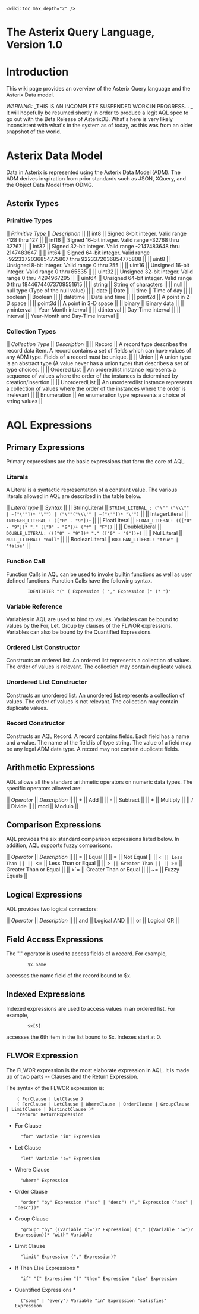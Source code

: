 `<wiki:toc max_depth="2" />`

# The Asterix Query Language, Version 1.0 #

# Introduction #

This wiki page provides an overview of the Asterix Query language and the Asterix Data model.

*WARNING:* _THIS IS AN INCOMPLETE SUSPENDED WORK IN PROGRESS...
_  It will hopefully be resumed shortly in order to produce a legit AQL spec to go out with the Beta Release of AsterixDB.  What's here is very likely inconsistent with what's in the system as of today, as this was from an older snapshot of the world.

# Asterix Data Model #

Data in Asterix is represented using the Asterix Data Model (ADM). The ADM derives inspiration from prior standards such as JSON, XQuery, and the Object Data Model from ODMG.

## Asterix Types ##

### Primitive Types ##

|| *Primitive Type* || *Description* ||
|| int8   || Signed 8-bit integer. Valid range -128 thru 127 ||
|| int16  || Signed 16-bit integer. Valid range -32768 thru 32767 ||
|| int32  || Signed 32-bit integer. Valid range -2147483648 thru 2147483647 ||
|| int64  || Signed 64-bit integer. Valid range -9223372036854775807 thru 9223372036854775808 ||
|| uint8  || Unsigned 8-bit integer. Valid range 0 thru 255 ||
|| uint16 || Unsigned 16-bit integer. Valid range 0 thru 65535 ||
|| uint32 || Unsigned 32-bit integer. Valid range 0 thru 4294967295 ||
|| uint64 || Unsigned 64-bit integer. Valid range 0 thru 18446744073709551615 ||
|| string || String of characters ||
|| null   || null type (Type of the null value) ||
|| date   || Date ||
|| time   || Time of day ||
|| boolean || Boolean ||
|| datetime || Date and time ||
|| point2d || A point in 2-D space ||
|| point3d || A point in 3-D space ||
|| binary || Binary data ||
|| yminterval || Year-Month interval ||
|| dtinterval || Day-Time interval ||
|| interval || Year-Month and Day-Time interval ||

### Collection Types ###

|| *Collection Type* || *Description* ||
|| Record || A record type describes the record data item. A record contains a set of fields which can have values of any ADM type. Fields of a record must be unique. ||
|| Union || A union type is an abstract type (A value never has a union type) that describes a set of type choices. ||
|| Ordered List || An orderedlist instance represents a sequence of values where the order of the instances is determined by creation/insertion ||
|| UnorderedList || An unorderedlist instance represents a collection of values where the order of the instances where the order is irrelevant ||
|| Enumeration || An enumeration type represents a choice of string values ||

# AQL Expressions #

## Primary Expressions ##

Primary expressions are the basic expressions that form the core of AQL.

### Literals ###

A Literal is a syntactic representation of a constant value. The various literals allowed in AQL are described in the table below.

|| *Literal type* || *Syntax* ||
|| StringLiteral || ` STRING_LITERAL : ("\"" ("\\\"" | ~["\""])* "\"") | ("\'"("\\\'" | ~["\'"])* "\'") ` ||
|| IntegerLiteral || ` INTEGER_LITERAL : (["0" - "9"])+ ` ||
|| FloatLiteral || ` FLOAT_LITERAL: ((["0" - "9"])* "." (["0" - "9"])+ ("f" | "F")) ` ||
|| DoubleLiteral || ` DOUBLE_LITERAL: ((["0" - "9"])* "." (["0" - "9"])+) ` ||
|| NullLiteral || ` NULL_LITERAL: "null" ` ||
|| BooleanLiteral || ` BOOLEAN_LITERAL: "true" | "false" ` ||

### Function Call ###

Function Calls in AQL can be used to invoke builtin functions as well as user defined functions.
Function Calls have the following syntax.


            IDENTIFIER "(" ( Expression ( "," Expression )* )? ")"


### Variable Reference ###

Variables in AQL are used to bind to values. Variables can be bound to values by the For, Let, Group by clauses of the FLWOR expressions. Variables can also be bound by
the Quantified Expressions.

### Ordered List Constructor ###

Constructs an ordered list. An ordered list represents a collection of values. The order of values is relevant. The collection may contain duplicate values.

### Unordered List Constructor ###

Constructs an unordered list. An unordered list represents a collection of values. The order of values is not relevant. The collection may contain duplicate values.

### Record Constructor ###

Constructs an AQL Record. A record contains fields. Each field has a name and a value. The name of the field is of type string. The value of a field may be any legal ADM data type. A record may not contain duplicate fields.

## Arithmetic Expressions ##

AQL allows all the standard arithmetic operators on numeric data types. The specific operators allowed are:

|| *Operator* || *Description* ||
|| + || Add ||
|| - || Subtract ||
|| * || Multiply ||
|| / || Divide ||
|| mod || Modulo ||

## Comparison Expressions ##

AQL provides the six standard comparison expressions listed below. In addition, AQL supports fuzzy comparisons.

|| *Operator* || *Description* ||
|| = || Equal ||
|| = || Not Equal ||
|| `< || Less Than ||
|| `<= || Less Than or Equal ||
|| >` || Greater Than ||
|| >`= || Greater Than or Equal ||
|| >`= || Greater Than or Equal ||
|| ~= || Fuzzy Equals ||

## Logical Expressions ##

AQL provides two logical connectors:

|| *Operator* || *Description* ||
|| and || Logical AND ||
|| or || Logical OR ||

## Field Access Expressions ##

The "." operator is used to access fields of a record. For example,


            $x.name


accesses the name field of the record bound to $x.

## Indexed Expressions ##

Indexed expressions are used to access values in an ordered list. For example,


            $x[5]


accesses the 6th item in the list bound to $x. Indexes start at 0.

## FLWOR Expression ##

The FLWOR expression is the most elaborate expression in AQL. It is made up of two parts -- Clauses and the Return Expression.

The syntax of the FLWOR expression is:


        
        ( ForClause | LetClause )
        ( ForClause | LetClause | WhereClause | OrderClause | GroupClause | LimitClause | DistinctClause )*
        "return" ReturnExpression
        


* For Clause

        "for" Variable "in" Expression

* Let Clause

        "let" Variable ":=" Expression

* Where Clause

        "where" Expression

* Order Clause

        "order" "by" Expression ("asc" | "desc") ("," Expression ("asc" | "desc"))*

* Group Clause

        "group" "by" ((Variable ":=")? Expression) ("," ((Variable ":=")? Expression))* "with" Variable

* Limit Clause

        "limit" Expression ("," Expression)?


* If Then Else Expressions *

        "if" "(" Expression ")" "then" Expression "else" Expression


* Quantified Expressions *

        ("some" | "every") Variable "in" Expression "satisfies" Expression

